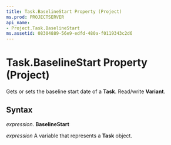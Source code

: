 ```yaml
---
title: Task.BaselineStart Property (Project)
ms.prod: PROJECTSERVER
api_name:
- Project.Task.BaselineStart
ms.assetid: 08304889-56e9-edfd-480a-f0119343c2d6
---
```



# Task.BaselineStart Property (Project)

Gets or sets the baseline start date of a  **Task**. Read/write **Variant**.


## Syntax

 _expression_. **BaselineStart**

 _expression_ A variable that represents a **Task** object.


